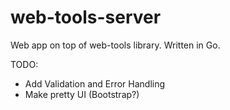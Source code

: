 web-tools-server
================

Web app on top of web-tools library.
Written in Go.

TODO:
- Add Validation and Error Handling
- Make pretty UI (Bootstrap?)
